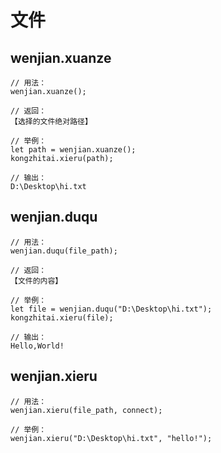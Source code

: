 # 文件
## wenjian.xuanze

```text
// 用法：
wenjian.xuanze();

// 返回：
【选择的文件绝对路径】

// 举例：
let path = wenjian.xuanze();
kongzhitai.xieru(path);

// 输出：
D:\Desktop\hi.txt
```

## wenjian.duqu

```text
// 用法：
wenjian.duqu(file_path);

// 返回：
【文件的内容】

// 举例：
let file = wenjian.duqu("D:\Desktop\hi.txt");
kongzhitai.xieru(file);

// 输出：
Hello,World!
```

## wenjian.xieru <Badge type="tip" text=">25w11a" />

```text
// 用法：
wenjian.xieru(file_path, connect);

// 举例：
wenjian.xieru("D:\Desktop\hi.txt", "hello!");

```
